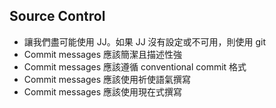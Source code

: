 ## Source Control

- 讓我們盡可能使用 JJ。如果 JJ 沒有設定或不可用，則使用 git
- Commit messages 應該簡潔且描述性強
- Commit messages 應該遵循 conventional commit 格式
- Commit messages 應該使用祈使語氣撰寫
- Commit messages 應該使用現在式撰寫
